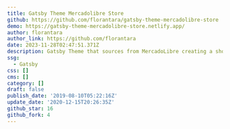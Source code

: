 ```yaml
---
title: Gatsby Theme Mercadolibre Store
github: https://github.com/florantara/gatsby-theme-mercadolibre-store
demo: https://gatsby-theme-mercadolibre-store.netlify.app/
author: florantara
author_link: https://github.com/florantara
date: 2023-11-28T02:47:51.371Z
description: Gatsby Theme that sources from MercadoLibre creating a showcase of products.
ssg:
  - Gatsby
css: []
cms: []
category: []
draft: false
publish_date: '2019-08-10T05:22:16Z'
update_date: '2020-12-15T20:26:35Z'
github_star: 16
github_fork: 4
---
```

